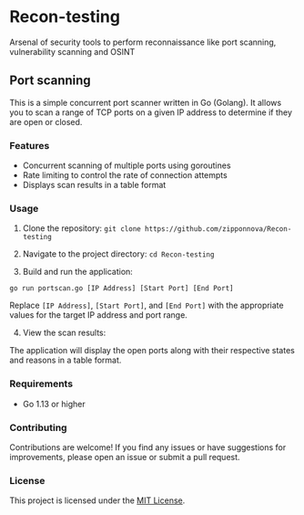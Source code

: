 # Recon-testing
Arsenal of security tools to perform reconnaissance like port scanning, vulnerability scanning and OSINT 

## Port scanning
This is a simple concurrent port scanner written in Go (Golang). It allows you to scan a range of TCP ports on a given IP address to determine if they are open or closed.

### Features

- Concurrent scanning of multiple ports using goroutines
- Rate limiting to control the rate of connection attempts
- Displays scan results in a table format

### Usage

1. Clone the repository:
`git clone https://github.com/zipponnova/Recon-testing`

2. Navigate to the project directory:
`cd Recon-testing`

3. Build and run the application:
```
go run portscan.go [IP Address] [Start Port] [End Port]
```

Replace `[IP Address]`, `[Start Port]`, and `[End Port]` with the appropriate values for the target IP address and port range.

4. View the scan results:

The application will display the open ports along with their respective states and reasons in a table format.

### Requirements

- Go 1.13 or higher

### Contributing

Contributions are welcome! If you find any issues or have suggestions for improvements, please open an issue or submit a pull request.

### License

This project is licensed under the [MIT License](LICENSE).







